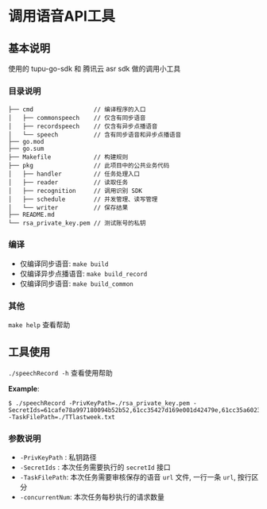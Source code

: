 # 调用语音API工具

## 基本说明    
使用的 tupu-go-sdk 和 腾讯云 asr sdk 做的调用小工具

### 目录说明

```
├── cmd                 // 编译程序的入口
│   ├── commonspeech    // 仅含有同步语音
│   ├── recordspeech    // 仅含有异步点播语音
│   └── speech          // 含有同步语音和异步点播语音
├── go.mod
├── go.sum
├── Makefile            // 构建规则
├── pkg                 // 此项目中的公共业务代码
│   ├── handler         // 任务处理入口
│   ├── reader          // 读取任务
│   ├── recognition     // 调用识别 SDK
│   ├── schedule        // 并发管理、读写管理
│   └── writer          // 保存结果
├── README.md
└── rsa_private_key.pem // 测试账号的私钥
```

### 编译   

- 仅编译同步语音: `make build`   
- 仅编译异步点播语音: `make build_record`   
- 仅编译同步语音: `make build_common`   

### 其他   

`make help` 查看帮助   

## 工具使用   

`./speechRecord -h` 查看使用帮助

**Example**:    
```shell
$ ./speechRecord -PrivKeyPath=./rsa_private_key.pem -SecretIds=61cafe78a997180094b52b52,61cc35427d169e001d42479e,61cc35a602399d001da97b7c -TaskFilePath=./TTlastweek.txt
```

### 参数说明   

- `-PrivKeyPath` : 私钥路径   
- `-SecretIds` : 本次任务需要执行的 `secretId` 接口   
- `-TaskFilePath`: 本次任务需要审核保存的语音 `url` 文件, 一行一条 `url`, 按行区分    
- `-concurrentNum`: 本次任务每秒执行的请求数量
